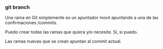 ### git branch 

Una rama en Git simplemente es un apuntador movil apuntando a una de las confirmaciones /commits.


Puedo crear todas las ramas que quiera y/o necesite.
Si, si puedo. 

Las ramas nuevas que se crean apuntan al commit actual.